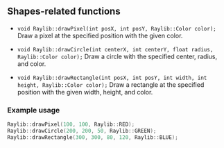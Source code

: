 ## Shapes-related functions

- `void Raylib::drawPixel(int posX, int posY, Raylib::Color color);`
  Draw a pixel at the specified position with the given color.

- `void Raylib::drawCircle(int centerX, int centerY, float radius, Raylib::Color color);`
  Draw a circle with the specified center, radius, and color.

- `void Raylib::drawRectangle(int posX, int posY, int width, int height, Raylib::Color color);`
  Draw a rectangle at the specified position with the given width, height, and color.

### Example usage

```cpp
Raylib::drawPixel(100, 100, Raylib::RED);
Raylib::drawCircle(200, 200, 50, Raylib::GREEN);
Raylib::drawRectangle(300, 300, 80, 120, Raylib::BLUE);
```
